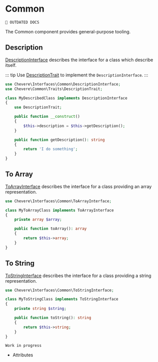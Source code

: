 # Common

`🚧 OUTDATED DOCS`

The Common component provides general-purpose tooling.

## Description

[DescriptionInterface](../reference/Chevere/Interfaces/Common/DescriptionInterface.md) describes the interface for a class which describe itself.

::: tip
Use [DescriptionTrait](https://github.com/Chevereto/chevere/blob/main/src/Chevere/Components/Common/Traits/DescriptionTrait.php) to implement the `DescriptionInterface`.
:::

```php
use Chevere\Interfaces\Common\DescriptionInterface;
use Chevere\Common\Traits\DescriptionTrait;

class MyDescribedClass implements DescriptionInterface
{
    use DescriptionTrait;

    public function __construct()
    {
        $this->description = $this->getDescription();
    }

    public function getDescription(): string
    {
        return 'I do something';
    }
}
```

## To Array

[ToArrayInterface](../reference/Chevere/Interfaces/Common/ToArrayInterface.md) describes the interface for a class providing an array representation.

```php
use Chevere\Interfaces\Common\ToArrayInterface;

class MyToArrayClass implements ToArrayInterface
{
    private array $array;

    public function toArray(): array
    {
        return $this->array;
    }
}
```

## To String

[ToStringInterface](../reference/Chevere/Interfaces/Common/ToStringInterface.md) describes the interface for a class providing a string representation.

```php
use Chevere\Interfaces\Common\ToStringInterface;

class MyToStringClass implements ToStringInterface
{
    private string $string;

    public function toString(): string
    {
        return $this->string;
    }
}
```

`Work in progress`

* Attributes

